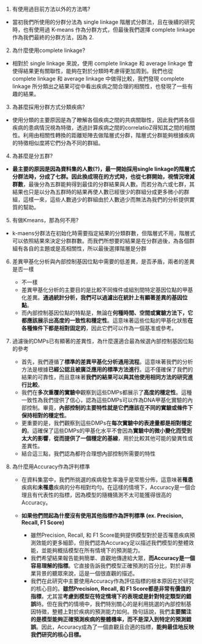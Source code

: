 1. 有使用過目前方法以外的方法嗎?

+ 當初我們所使用的分群分法為 single linkage 階層式分群法，且在後續的研究時，也有使用過 K-means 作為分群方式，但最後我們選擇 complete linkage 作為我們最終的分群方法，因為 2.  

2. 為什麼使用complete linkage?

+ 相對於 single linkage 來說，使用 complete linkage 和 average linkage 會使得結果更有關聯性，能夠在對於分類時考慮得更加周到。我們也從 complete linkage 和 average linkage 中做得比較，我們發現 complete linkage 所分類出之結果可從中看出疾病之間合理的相關性，也發現了一些有趣的結果。

3. 為甚麼採用分群方式分類疾病?

+ 使用分類的主要原因是為了瞭解各個疾病之間的共病關聯性，因此我們將各個疾病的患病情況視為特徵，透過計算疾病之間的correlatioZ得知其之間的相關性。利用由相關性轉換的距離矩陣去做階層式分群，階層式分群能夠根據疾病的特徵相似度將它們分為不同的群組。

4. 為甚麼是分五群?

+ **最主要的原因是因為資料集的人數(?)，最一開始採用single linkage的階層式分群法時，分成了七群。因此換成現在的方式時，也從七群開始，視情況增減群數**，最後分為五群能夠得到最佳的分群結果與人數。而若分為六或七群，其結果也只是以分為五群時的結果再使人數已經很少的群組分成更多微小的群組，這樣一來，這些人數過少的群組由於人數過少而無法為我們的分析提供實質的幫助。

5. 有做Kmeans，那為何不用?

+ k-maens分群法在初始化時需要指定結果的分類群數，但階層式不用，階層式可以依照結果來決定分群群數。而我們所想要的結果是在分群過後，為各個群組有各自的主題或是高相關性，所以最後選擇階層是分群

6. 差異甲基化分析與內部控制基因位點中需要的低差異，是否矛盾，兩者的差異是否一樣
	+ 不一樣
	+ 差異甲基化分析的主要目的是比較不同條件或組別間特定基因位點的甲基化差異。**通過統計分析，我們可以過濾出在統計上有顯著差異的基因位點**。
	+ 而內部控制基因位點的特點是，無論在**何種時間、空間或實驗方法下，它都應該展示出高度的一致性和穩定性**。這意味著這些位點的甲基化狀態**在各種條件下都是相對固定的**，因此它們可以作為一個基准或參考。
7. 過濾後的DMPs已有顯著的差異性，為什麼還適合最為候選內部控制基因位點的參考
	+ 首先，我們遵循了**標準的差異甲基化分析通用流程**。這意味著我們的分析方法是根據**已經公認且被廣泛應用的標準方法進行**。這不僅確保了我們的結果的可靠性，而且意味著**我們的結果可以與其他使用相同方法的研究進行比較**。
	+ 我們在**多次重覆的實驗中**觀察到這些DMPs都展示了**高度的穩定性**。這種一致性為我們提供了信心，認為這些DMPs可以作為DNA甲基化實驗的內部控制。畢竟，**內部控制的主要特性就是它們應該在不同的實驗或條件下保持相對的穩定性**。
	+ 更重要的是，我們觀察到這些DMPs在**每次實驗中的表達量都是相對穩定的**。這確保了這些DMPs的甲基化水平不會因為**實驗中的微小變化而受到太大的影響**，**從而提供了一個穩定的基線**，用於比較其他可能的變異性或差異性。
	+ 結合這三點，我們認為都符合理想內部控制所需要的特性

8. 為什麼用Accuracy作為評判標準
	+ 在資料集當中，我們所挑選的疾病發生率幾乎是常態分佈，這意味著**罹患**疾病和**未罹患**疾病的分布相對均勻。在這樣的情境下，Accuracy是一個合理且有代表性的指標，因為模型的隨機猜測不太可能獲得很高的Accuracy。
	
	+ **如果他們問起為什麼沒有使用其他指標作為評判標準 (ex. Precision, Recall, F1 Score)**
		+ 雖然Precision, Recall, 和 F1 Score能夠提供模型對於是否罹患疾病預測效能的更多細節，但我們認為Accuracy足以描述我們模型的整體效能，並能夠概括模型在所有情境下的預測能力。
		+ 我們希望結果報告能夠簡單、直觀地傳達給大眾，**而Accuracy是一個容易理解的指標**。它直接告訴我們模型正確預測的百分比，對於非專業背景的聽眾來說，這是一個很直觀的描述。
		+ 我們在此研究中主要使用Accuracy作為評估指標的根本原因在於研究的核心目的。**雖然Precision, Recall, 和 F1 Score都是非常有價值的指標**，尤其當**考慮到模型在特定情境下的表現或是針對特定類型的錯誤**時。但在我們的情境中，我們特別關心的是利用挑選的內部控制基因特徵，整體上對於疾病的預測能力如何。換句話說，我們**主要關注的是模型能夠正確預測疾病的整體機率，而不是深入到特定的預測錯誤**。因此，Accuracy成為了一個直觀且合適的指標，**能夠最佳地反映我們研究的核心目標。**